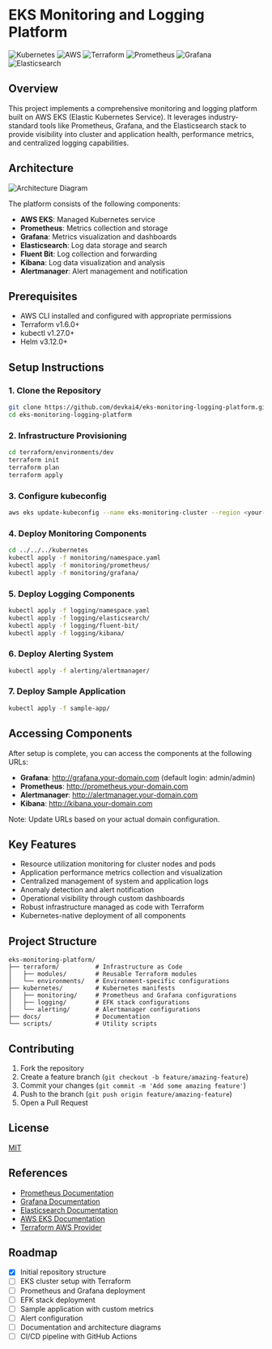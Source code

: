 # EKS Monitoring and Logging Platform

![Kubernetes](https://img.shields.io/badge/kubernetes-%23326ce5.svg?style=for-the-badge&logo=kubernetes&logoColor=white)
![AWS](https://img.shields.io/badge/AWS-%23FF9900.svg?style=for-the-badge&logo=amazon-aws&logoColor=white)
![Terraform](https://img.shields.io/badge/terraform-%235835CC.svg?style=for-the-badge&logo=terraform&logoColor=white)
![Prometheus](https://img.shields.io/badge/Prometheus-E6522C?style=for-the-badge&logo=Prometheus&logoColor=white)
![Grafana](https://img.shields.io/badge/grafana-%23F46800.svg?style=for-the-badge&logo=grafana&logoColor=white)
![Elasticsearch](https://img.shields.io/badge/Elasticsearch-005571?style=for-the-badge&logo=elasticsearch&logoColor=white)

## Overview

This project implements a comprehensive monitoring and logging platform built on AWS EKS (Elastic Kubernetes Service). It leverages industry-standard tools like Prometheus, Grafana, and the Elasticsearch stack to provide visibility into cluster and application health, performance metrics, and centralized logging capabilities.

## Architecture

![Architecture Diagram](./docs/architecture/architecture-overview.png)

The platform consists of the following components:

- **AWS EKS**: Managed Kubernetes service
- **Prometheus**: Metrics collection and storage
- **Grafana**: Metrics visualization and dashboards
- **Elasticsearch**: Log data storage and search
- **Fluent Bit**: Log collection and forwarding
- **Kibana**: Log data visualization and analysis
- **Alertmanager**: Alert management and notification

## Prerequisites

- AWS CLI installed and configured with appropriate permissions
- Terraform v1.6.0+
- kubectl v1.27.0+
- Helm v3.12.0+

## Setup Instructions

### 1. Clone the Repository

```bash
git clone https://github.com/devkai4/eks-monitoring-logging-platform.git
cd eks-monitoring-logging-platform
```

### 2. Infrastructure Provisioning

```bash
cd terraform/environments/dev
terraform init
terraform plan
terraform apply
```

### 3. Configure kubeconfig

```bash
aws eks update-kubeconfig --name eks-monitoring-cluster --region <your-region>
```

### 4. Deploy Monitoring Components

```bash
cd ../../../kubernetes
kubectl apply -f monitoring/namespace.yaml
kubectl apply -f monitoring/prometheus/
kubectl apply -f monitoring/grafana/
```

### 5. Deploy Logging Components

```bash
kubectl apply -f logging/namespace.yaml
kubectl apply -f logging/elasticsearch/
kubectl apply -f logging/fluent-bit/
kubectl apply -f logging/kibana/
```

### 6. Deploy Alerting System

```bash
kubectl apply -f alerting/alertmanager/
```

### 7. Deploy Sample Application

```bash
kubectl apply -f sample-app/
```

## Accessing Components

After setup is complete, you can access the components at the following URLs:

- **Grafana**: http://grafana.your-domain.com (default login: admin/admin)
- **Prometheus**: http://prometheus.your-domain.com
- **Alertmanager**: http://alertmanager.your-domain.com
- **Kibana**: http://kibana.your-domain.com

Note: Update URLs based on your actual domain configuration.

## Key Features

- Resource utilization monitoring for cluster nodes and pods
- Application performance metrics collection and visualization
- Centralized management of system and application logs
- Anomaly detection and alert notification
- Operational visibility through custom dashboards
- Robust infrastructure managed as code with Terraform
- Kubernetes-native deployment of all components

## Project Structure

```
eks-monitoring-platform/
├── terraform/          # Infrastructure as Code
│   ├── modules/        # Reusable Terraform modules
│   └── environments/   # Environment-specific configurations
├── kubernetes/         # Kubernetes manifests
│   ├── monitoring/     # Prometheus and Grafana configurations
│   ├── logging/        # EFK stack configurations
│   └── alerting/       # Alertmanager configurations
├── docs/               # Documentation
└── scripts/            # Utility scripts
```

## Contributing

1. Fork the repository
2. Create a feature branch (`git checkout -b feature/amazing-feature`)
3. Commit your changes (`git commit -m 'Add some amazing feature'`)
4. Push to the branch (`git push origin feature/amazing-feature`)
5. Open a Pull Request

## License

[MIT](LICENSE)

## References

- [Prometheus Documentation](https://prometheus.io/docs/introduction/overview/)
- [Grafana Documentation](https://grafana.com/docs/)
- [Elasticsearch Documentation](https://www.elastic.co/guide/index.html)
- [AWS EKS Documentation](https://docs.aws.amazon.com/eks/latest/userguide/what-is-eks.html)
- [Terraform AWS Provider](https://registry.terraform.io/providers/hashicorp/aws/latest/docs)

## Roadmap

- [x] Initial repository structure
- [ ] EKS cluster setup with Terraform
- [ ] Prometheus and Grafana deployment
- [ ] EFK stack deployment
- [ ] Sample application with custom metrics
- [ ] Alert configuration
- [ ] Documentation and architecture diagrams
- [ ] CI/CD pipeline with GitHub Actions
